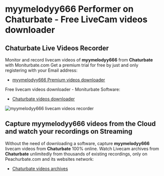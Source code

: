 # myymelodyy666 Performer on Chaturbate - Free LiveCam videos downloader

## Chaturbate Live Videos Recorder

Monitor and record livecam videos of **myymelodyy666** from **Chaturbate** with Moniturbate.com
Get a premium trial for free by just and only registering with your Email address:
* [myymelodyy666 Premium videos downloader](https://moniturbate.com/request-demo-licence-key.html)

Free livecam videos downloader - Moniturbate Software:
* [Chaturbate videos downloader](https://moniturbate.com/moniturbate-download-software.html)

![myymelodyy666 livecam videos recorder](https://peachurnet.com/templates/moniturbate-software.png)


## Capture myymelodyy666 videos from the Cloud and watch your recordings on Streaming

Without the need of downloading a software, capture **myymelodyy666** livecam videos from **Chaturbate** 100% online.
Watch Livecam archives from **Chaturbate** unlimitedly from thousands of existing recordings, only on Peachurbate.com and its websites network:
* [Chaturbate videos archives](https://peachurnet.com/)